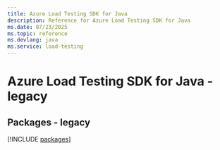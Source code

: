 ```yaml
---
title: Azure Load Testing SDK for Java
description: Reference for Azure Load Testing SDK for Java
ms.date: 07/23/2025
ms.topic: reference
ms.devlang: java
ms.service: load-testing
---
```

# Azure Load Testing SDK for Java - legacy
## Packages - legacy
[!INCLUDE [packages](load-testing-index.md)]